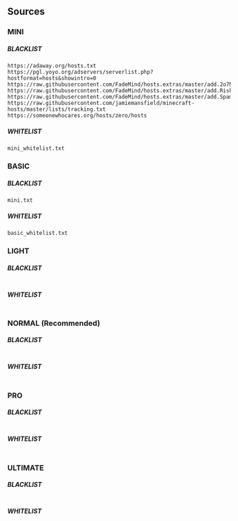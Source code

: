 ## Sources

### MINI

##### BLACKLIST

```
https://adaway.org/hosts.txt
https://pgl.yoyo.org/adservers/serverlist.php?hostformat=hosts&showintro=0
https://raw.githubusercontent.com/FadeMind/hosts.extras/master/add.2o7Net/hosts
https://raw.githubusercontent.com/FadeMind/hosts.extras/master/add.Risk/hosts
https://raw.githubusercontent.com/FadeMind/hosts.extras/master/add.Spam/hosts
https://raw.githubusercontent.com/jamiemansfield/minecraft-hosts/master/lists/tracking.txt
https://someonewhocares.org/hosts/zero/hosts
```

##### WHITELIST

```
mini_whitelist.txt
```

### BASIC

##### BLACKLIST

```
mini.txt
```

##### WHITELIST

```
basic_whitelist.txt
```

### LIGHT

##### BLACKLIST

```

```

##### WHITELIST

```

```

### NORMAL (Recommended)

##### BLACKLIST

```

```

##### WHITELIST

```

```

### PRO

##### BLACKLIST

```

```

##### WHITELIST

```

```

### ULTIMATE

##### BLACKLIST

```

```

##### WHITELIST

```

```
